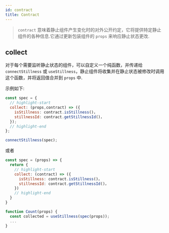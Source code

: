 ```yaml
---
id: contract
title: Contract
---
```


> `contract` 意味着静止组件产生变化时的对外公开约定，它将提供特定静止组件的各种信息.它通过更新包装组件的 `props` 来响应静止状态更改.

## collect

对于每个需要监听静止状态的组件，可以自定义一个纯函数，并传递给 `connectStillness` 或 `useStillness`，静止组件将收集并在静止状态被修改时调用这个函数，并将返回值合并到 `props` 中.

示例如下:

```jsx title="Hoc"
const spec = {
  // highlight-start
  collect: (props,contract) => ({
    isStillness: contract.isStillness()，
    stillnessId: contract.getStillnessId()，
  });
  // highlight-end
};

connectStillness(spec);
```

或者

```jsx title="Hooks"
const spec = (props) => {
  return {
    // highlight-start
    collect: (contract) => ({
      isStillness: contract.isStillness()，
      stillnessId: contract.getStillnessId()，
    })
    // highlight-end
  }
}

function Count(props) {
  const collected = useStillness(spec(props));
  ...
}
```
